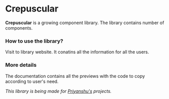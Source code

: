 # Crepuscular

**Crepuscular** is a growing component library. The library contains number of components.

### How to use the library?

Visit to library website. It conatins all the information for all the users.

### More details

The documentation contains all the previews with the code to copy according to user's need.

*This library is being made for [Priyanshu's](https://www.github.com/priyanshu769) projects.*